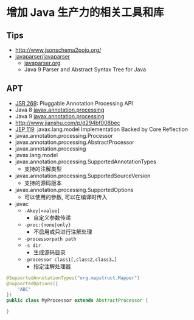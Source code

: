 # 增加 Java 生产力的相关工具和库

## Tips

* http://www.jsonschema2pojo.org/
* [javaparser/javaparser](https://github.com/javaparser/javaparser)
  * [javaparser.org](http://javaparser.org)
  * Java 9 Parser and Abstract Syntax Tree for Java


## APT
* [JSR 269](https://jcp.org/en/jsr/detail?id=269): Pluggable Annotation Processing API
* Java 8 [javax.annotation.processing](https://docs.oracle.com/javase/8/docs/api/index.html?javax/annotation/processing/package-summary.html)
* Java 9 [javax.annotation.processing](https://docs.oracle.com/javase/9/docs/api/index.html?javax/annotation/processing/package-summary.html)
* http://www.jianshu.com/p/d294bf008bec
* [JEP 119](http://openjdk.java.net/jeps/119): javax.lang.model Implementation Backed by Core Reflection
* javax.annotation.processing.Processor
* javax.annotation.processing.AbstractProcessor
* javax.annotation.processing
* javax.lang.model
* javax.annotation.processing.SupportedAnnotationTypes
  * 支持的注解类型
* javax.annotation.processing.SupportedSourceVersion
  * 支持的源码版本
* javax.annotation.processing.SupportedOptions
  * 可以使用的参数, 可以在编译时传入
* javac
  * `-Akey[=value]`
    * 自定义参数传递
  * `-proc:{none|only}`
    * 不启用或只进行注解处理
  * `-processorpath path`
  * `-s dir`
    * 生成源码目录
  * `-processor class1[,class2,class3…]`
    * 指定注解处理器

```java
@SupportedAnnotationTypes("org.mapstruct.Mapper")
@SupportedOptions({
    "ABC"
})
public class MyProcessor extends AbstractProcessor {

}

```

